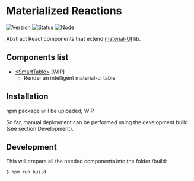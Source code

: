 # Materialized Reactions

[![Version](https://img.shields.io/badge/version-0.1.0-blue.svg)]()
[![Status](https://img.shields.io/badge/status-dev-yellow.svg)]()
[![Node](https://img.shields.io/badge/npm-3.10.3-blue.svg)]()

Abstract React components that extend [material-UI](/callemall/material-ui) lib.

## Components list

- [\<SmartTable>](/examples/SmartTable) [WIP]
  - Render an intelligent material-ui table

## Installation

npm package will be uploaded, WIP

So far, manual deployment can be performed using the development build (see section Development).

## Development 

This will prepare all the needed components into the folder /build:
```
$ npm run build
```
